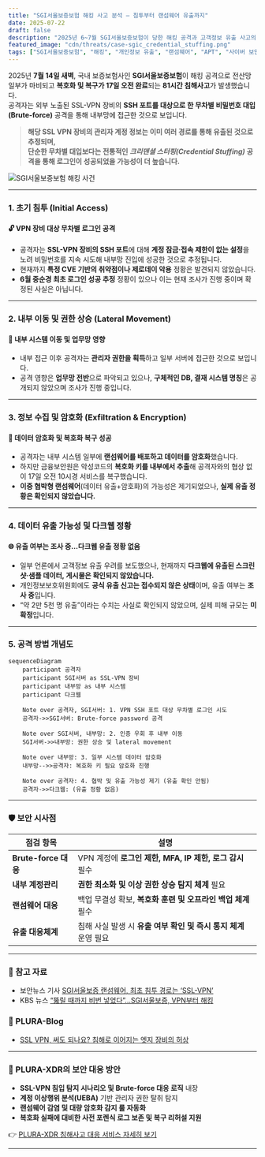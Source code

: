 ```yaml
---
title: "SGI서울보증보험 해킹 사고 분석 – 침투부터 랜섬웨어 유출까지"
date: 2025-07-22
draft: false
description: "2025년 6~7월 SGI서울보증보험이 당한 해킹 공격과 고객정보 유출 사고의 전체 흐름을 분석합니다. 침해 경로부터 다크웹 유출까지 공격 단계별로 정리합니다."
featured_image: "cdn/threats/case-sgic_credential_stuffing.png"
tags: ["SGI서울보증보험", "해킹", "개인정보 유출", "랜섬웨어", "APT", "사이버 보안", "침해사고"]
---
```


2025년 **7월 14일 새벽**, 국내 보증보험사인 **SGI서울보증보험**이 해킹 공격으로 전산망 일부가 마비되고 **복호화 및 복구가 17일 오전 완료**되는 **81시간 침해사고**가 발생했습니다.  
공격자는 외부 노출된 SSL-VPN 장비의 **SSH 포트를 대상으로 한 무차별 비밀번호 대입(Brute-force)** 공격을 통해 내부망에 접근한 것으로 보입니다.  

> **해당 SSL VPN 장비의 관리자 계정 정보는 이미 여러 경로를 통해 유출된 것으로 추정되며,  
> 단순한 무차별 대입보다는 전통적인 *크리덴셜 스터핑(Credential Stuffing)* 공격을 통해 로그인이 성공되었을 가능성이 더 높습니다.**

![SGI서울보증보험 해킹 사건](https://blog.plura.io/cdn/threats/case-sgic_credential_stuffing.png)

<!--more-->

---

### 1. **초기 침투 (Initial Access)**

#### 🔓 **VPN 장비 대상 무차별 로그인 공격**

* 공격자는 **SSL-VPN 장비의 SSH 포트**에 대해 **계정 잠금·접속 제한이 없는 설정**을 노려 비밀번호를 지속 시도해 내부망 진입에 성공한 것으로 추정됩니다.
* 현재까지 **특정 CVE 기반의 취약점이나 제로데이 악용** 정황은 발견되지 않았습니다.
* **6월 중순경 최초 로그인 성공 추정** 정황이 있으나 이는 현재 조사가 진행 중이며 확정된 사실은 아닙니다.

---

### 2. **내부 이동 및 권한 상승 (Lateral Movement)**

#### 🚨 **내부 시스템 이동 및 업무망 영향**

* 내부 접근 이후 공격자는 **관리자 권한을 획득**하고 일부 서버에 접근한 것으로 보입니다.
* 공격 영향은 **업무망 전반**으로 파악되고 있으나, **구체적인 DB, 결재 시스템 명칭**은 공개되지 않았으며 조사가 진행 중입니다.

---

### 3. **정보 수집 및 암호화 (Exfiltration & Encryption)**

#### 📂 **데이터 암호화 및 복호화 복구 성공**

* 공격자는 내부 시스템 일부에 **랜섬웨어를 배포하고 데이터를 암호화**했습니다.
* 하지만 금융보안원은 악성코드의 **복호화 키를 내부에서 추출**해 공격자와의 협상 없이 17일 오전 10시경 서비스를 복구했습니다.
* **이중 협박형 랜섬웨어**(데이터 유출+암호화)의 가능성은 제기되었으나, **실제 유출 정황은 확인되지 않았습니다.**

---

### 4. **데이터 유출 가능성 및 다크웹 정황**

#### 🌐 **유출 여부는 조사 중…다크웹 유출 정황 없음**

* 일부 언론에서 고객정보 유출 우려를 보도했으나, 현재까지 **다크웹에 유출된 스크린샷·샘플 데이터, 게시물은 확인되지 않았습니다.**
* 개인정보보호위원회에도 **공식 유출 신고는 접수되지 않은 상태**이며, 유출 여부는 **조사 중**입니다.
* “약 2만 5천 명 유출”이라는 수치는 사실로 확인되지 않았으며, 실제 피해 규모는 **미확정**입니다.

---

### 5. **공격 방법 개념도**

```mermaid
sequenceDiagram
    participant 공격자
    participant SGI서버 as SSL-VPN 장비
    participant 내부망 as 내부 시스템
    participant 다크웹

    Note over 공격자, SGI서버: 1. VPN SSH 포트 대상 무차별 로그인 시도
    공격자->>SGI서버: Brute-force password 공격

    Note over SGI서버, 내부망: 2. 인증 우회 후 내부 이동
    SGI서버->>내부망: 권한 상승 및 lateral movement

    Note over 내부망: 3. 일부 시스템 데이터 암호화
    내부망-->>공격자: 복호화 키 필요 암호화 진행

    Note over 공격자: 4. 협박 및 유출 가능성 제기 (유출 확인 안됨)
    공격자->>다크웹: (유출 정황 없음)
````

---

### 🛡️ 보안 시사점

| 점검 항목              | 설명                                       |
| ------------------ | ---------------------------------------- |
| **Brute-force 대응** | VPN 계정에 **로그인 제한, MFA, IP 제한, 로그 감시** 필수 |
| **내부 계정관리**        | **권한 최소화 및 이상 권한 상승 탐지 체계** 필요           |
| **랜섬웨어 대응**        | 백업 무결성 확보, **복호화 훈련 및 오프라인 백업 체계** 필수    |
| **유출 대응체계**        | 침해 사실 발생 시 **유출 여부 확인 및 즉시 통지 체계** 운영 필요 |

---

### 📑 참고 자료

- 보안뉴스 기사 [SGI서울보증 랜섬웨어, 최초 침투 경로는 ‘SSL-VPN’](https://www.boannews.com/media/view.asp?idx=138214)
- KBS 뉴스 [“뚫릴 때까지 비번 넣었다”…SGI서울보증, VPN부터 해킹](https://tv.kakao.com/v/456721305)

### 🌟 PLURA-Blog

- [SSL VPN, 써도 되나요? 침해로 이어지는 엣지 장비의 허상](https://blog.plura.io/ko/column/why_sslvpn_always_fails/)

---

### 🌟 PLURA-XDR의 보안 대응 방안

* **SSL-VPN 침입 탐지 시나리오 및 Brute-force 대응 로직** 내장
* **계정 이상행위 분석(UEBA)** 기반 관리자 권한 탈취 탐지
* **랜섬웨어 감염 및 대량 암호화 감지 룰 자동화**
* **복호화 실패에 대비한 사전 포렌식 로그 보존 및 복구 리허설 지원**

👉 [PLURA-XDR 침해사고 대응 서비스 자세히 보기](https://www.plura.io/underattack)

---
